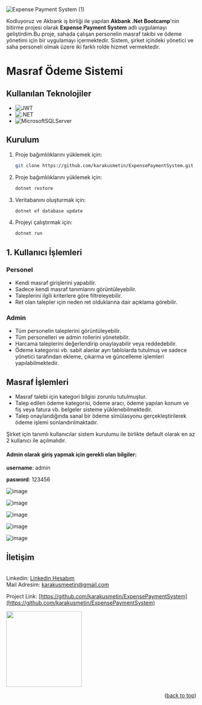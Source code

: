 
![Expense Payment System (1)](https://github.com/karakusmetin/ExpensePaymentSystem/assets/106442941/84fa349d-b660-432d-b5a8-90f379e91184)


Kodluyoruz ve Akbank iş birliği ile yapılan **Akbank .Net Bootcamp**'nin bitirme projesi olarak **Expense Payment System** adlı uygulamayı geliştirdim.Bu proje, sahada çalışan personelin masraf takibi ve ödeme yönetimi için bir uygulamayı içermektedir. Sistem, şirket içindeki yönetici ve saha personeli olmak üzere iki farklı rolde hizmet vermektedir.

# Masraf Ödeme Sistemi

## Kullanılan Teknolojiler
- ![JWT](https://img.shields.io/badge/JWT-black?style=for-the-badge&logo=JSON%20web%20tokens)
- ![.NET](https://img.shields.io/badge/.NET-5C2D91?style=for-the-badge&logo=.net&logoColor=white)
- ![MicrosoftSQLServer](https://img.shields.io/badge/Microsoft%20SQL%20Sever-CC2927?style=for-the-badge&logo=microsoft%20sql%20server&logoColor=white)
  


## Kurulum
1. Proje bağımlılıklarını yüklemek için:
   ```bash
   git clone https://github.com/karakusmetin/ExpensePaymentSystem.git
2. Proje bağımlılıklarını yüklemek için:
   ```bash
   dotnet restore
3. Veritabanını oluşturmak için:
   ```bash
   dotnet ef database update
4. Projeyi çalıştırmak için:
   ```bash
   dotnet run

## 1. Kullanıcı İşlemleri

### Personel

- Kendi masraf girişlerini yapabilir.
- Sadece kendi masraf tanımlarını görüntüleyebilir.
- Taleplerini ilgili kriterlere göre filtreleyebilir.
- Ret olan talepler için neden ret olduklarına dair açıklama görebilir.
### Admin

- Tüm personelin taleplerini görüntüleyebilir.
- Tüm personelleri ve admin rollerini yönetebilir.
- Harcama taleplerini değerlendirip onaylayabilir veya reddedebilir.
- Ödeme kategorisi vb. sabit alanlar ayrı tablolarda tutulmuş ve sadece yönetici tarafından ekleme, çıkarma ve güncelleme işlemleri yapılabilmektedir.

## Masraf İşlemleri

- Masraf talebi için kategori bilgisi zorunlu tutulmuştur.
- Talep edilen ödeme kategorisi, ödeme aracı, ödeme yapılan konum ve fiş veya fatura vb. belgeler sisteme yüklenebilmektedir.
- Talep onaylandığında sanal bir ödeme simülasyonu gerçekleştirilerek ödeme işlemi sonlandırılmaktadır.


Şirket için tanımlı kullanıcılar sistem kurulumu ile birlikte default olarak en az 2 kullanıcı ile açılmalıdır.
#### Admin olarak giriş yapmak için gerekli olan bilgiler: 

  **username**:  admin

  **pasword**:   123456

![image](https://github.com/karakusmetin/Patika-Cohorts-Assignment7-Week5/assets/106442941/6b8af841-96d5-4e90-a347-3182f6f72d1f)

![image](https://github.com/karakusmetin/Patika-Cohorts-Assignment7-Week5/assets/106442941/acfc60f8-3c88-4f83-ae3f-41a2e0599d68)

![image](https://github.com/karakusmetin/ExpensePaymentSystem/assets/106442941/5e95212e-ebbd-45b6-901c-9ac53e3a5c50)

![image](https://github.com/karakusmetin/Patika-Cohorts-Assignment7-Week5/assets/106442941/d390d413-388e-46f3-aafb-95aca4b1571d)

![image](https://github.com/karakusmetin/Patika-Cohorts-Assignment7-Week5/assets/106442941/76d4656c-e273-4795-98a5-bdcf31e88bce)

## İletişim
  <br>
     Linkedin: <a href="https://www.linkedin.com/in/metin-karaku%C5%9F"> Linkedin Hesabım</a>
  <br>
     Mail Adresim: <a href="#"> karakusmeetin@gmail.com</a>
  

Project Link: [https://github.com/karakusmetin/ExpensePaymentSystem](https://github.com/karakusmetin/ExpensePaymentSystem)


  
<img src="https://raw.githubusercontent.com/TanZng/TanZng/master/assets/hollor_knight3.gif" width="200"/>
<p align="right">(<a href="#readme-top">back to top</a>)</p>
